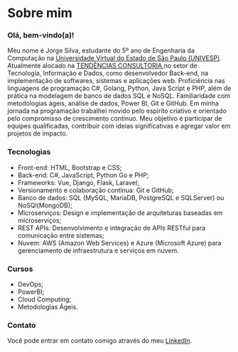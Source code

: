 # Sobre mim

### Olá, bem-vindo(a)!

Meu nome é Jorge Silva, estudante do 5º ano de Engenharia da Computação na [Universidade Virtual do Estado de São Paulo (UNIVESP)](https://univesp.br/). Atualmente alocado na [TENDÊNCIAS CONSULTORIA](https://tendencias.com.br/),no setor de Tecnologia, Informação e Dados, como desenvolvedor Back-end, na implementação de softwares, sistemas e aplicações web. Proficiência nas linguagens de programação C#, Golang, Python, Java Script e PHP, além de prática na modelagem de banco de dados SQL e NoSQL. Familiaridade com metodologias ágeis, análise de dados,  Power BI, Git e GitHub. Em minha jornada na programação trabalhei movido pelo espirito criativo e orientado pelo compromisso de crescimento contínuo. Meu objetivo é participar de equipes qualificadas, contribuir com ideias significativas e agregar valor em projetos de impacto.

### Tecnologias
* Front-end: HTML, Bootstrap e CSS;
* Back-end: C#, JavaScript, Python Go e PHP;
* Frameworks: Vue, Django, Flask, Laravel;
* Versionamento e colaboração continua: Git e GitHub;
* Banco de dados: SQL (MySQL, MariaDB, PostgreSQL e SQLServer) ou NoSQl(MongoDB);
* Microserviços: Design e implementação de arquiteturas baseadas em microserviços;
* REST APIs: Desenvolvimento e integração de APIs RESTful para comunicação entre sistemas;
* Nuvem: AWS (Amazon Web Services) e Azure (Microsoft Azure) para gerenciamento de infraestrutura e serviços em nuvem.

### Cursos
* DevOps;
* PowerBI;
* Cloud Computing;
* Metodologias Ágeis.

### Contato
Você pode entrar em contato comigo através do meu [LinkedIn](https://www.linkedin.com/in/jorge-silvva/).
